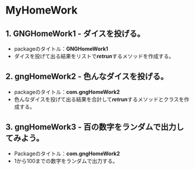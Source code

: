 # MyHomeWork

## 1. GNGHomeWork1 - ダイスを投げる。

  + packageのタイトル：<b>GNGHomeWork1</b>
  + ダイスを投げて出る結果をリストで<i><b>retrun</b></i>するメソッドを作成する。

## 2. gngHomeWork2 - 色んなダイスを投げる。

  + packageのタイトル：<b>com.gngHomeWork2</b>
  + 色んなダイスを投げて出る結果を合計して<i><b>retrun</b></i>するメソッドとクラスを作成する。

## 3. gngHomeWork3 - 百の数字をランダムで出力してみよう。
  + Packageのタイトル：<b>com.gngHomeWork2</b>
  + 1から100までの数字をランダムで出力する。